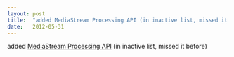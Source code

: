 ```yaml
---
layout: post
title:  "added MediaStream Processing API (in inactive list, missed it before)"
date:   2012-05-31
---
```


added [MediaStream Processing API](/spec/streamproc) (in inactive list, missed it before)

